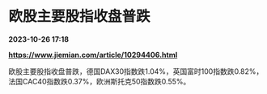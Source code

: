 # 欧股主要股指收盘普跌

**2023-10-26 17:18**

**https://www.jiemian.com/article/10294406.html**

欧股主要股指收盘普跌，德国DAX30指数跌1.04%，英国富时100指数跌0.82%，法国CAC40指数跌0.37%，欧洲斯托克50指数跌0.55%。